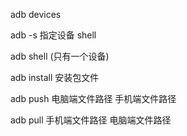 adb devices

adb -s 指定设备 shell

adb shell (只有一个设备)

adb install 安装包文件

adb push 电脑端文件路径 手机端文件路径

adb pull 手机端文件路径  电脑端文件路径

